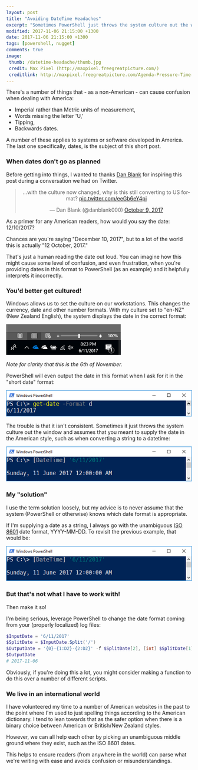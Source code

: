 ```yaml
---
layout: post
title: "Avoiding DateTime Headaches"
excerpt: "Sometimes PowerShell just throws the system culture out the window and assumes that you meant to supply the date in the American style."
modified: 2017-11-06 21:15:00 +1300
date: 2017-11-06 21:15:00 +1300
tags: [powershell, nugget]
comments: true
image:
 thumb: /datetime-headache/thumb.jpg
 credit: Max Pixel (http://maxpixel.freegreatpicture.com/)
 creditlink: http://maxpixel.freegreatpicture.com/Agenda-Pressure-Time-Plans-819288
---
```


There's a number of things that - as a non-American - can cause confusion when
dealing with America:

-   Imperial rather than Metric units of measurement,
-   Words missing the letter 'U,'
-   Tipping,
-   Backwards dates.

A number of these applies to systems or software developed in America. The last
one specifically, dates, is the subject of this short post.

### When dates don't go as planned

Before getting into things, I wanted to thanks [Dan
Blank](https://twitter.com/danblank000) for inspiring this post during a
conversation we had on Twitter.

<center><blockquote class="twitter-tweet" data-conversation="none" data-cards="hidden" data-partner="tweetdeck"><p lang="en" dir="ltr">...with the culture now changed, why is this still converting to US format? <a href="https://t.co/eeGb6eY4pi">pic.twitter.com/eeGb6eY4pi</a></p>&mdash; Dan Blank (@danblank000) <a href="https://twitter.com/danblank000/status/917328821652721665?ref_src=twsrc%5Etfw">October 9, 2017</a></blockquote>
<script async src="https://platform.twitter.com/widgets.js" charset="utf-8"></script></center>

As a primer for any American readers, how would you say the date: 12/10/2017?

Chances are you're saying "December 10, 2017", but to a lot of the world this is
actually "12 October, 2017."

That's just a human reading the date out loud. You can imagine how this might
cause some level of confusion, and even frustration, when you're providing dates
in this format to PowerShell (as an example) and it helpfully interprets it
incorrectly.

### You'd better get cultured!

Windows allows us to set the culture on our workstations. This changes the
currency, date and other number formats. With my culture set to "en-NZ" (New
Zealand English), the system displays the date in the correct format:

![Windows System Date](/images/datetime-headache/SystemDate.png)

*Note for clarity that this is the 6th of November.*

PowerShell will even output the date in this format when I ask for it in the
"short date" format:

![Get-Date -Format d](/images/datetime-headache/PowerShell1.png)

The trouble is that it isn't consistent. Sometimes it just throws the system
culture out the window and assumes that you meant to supply the date in the
American style, such as when converting a string to a datetime:

![DateTime from String - Wrong](/images/datetime-headache/PowerShell2.png)

### My "solution"

I use the term solution loosely, but my advice is to never assume that the
system (PowerShell or otherwise) knows which date format is appropriate.

If I'm supplying a date as a string, I always go with the unambiguous [ISO
8601](https://www.iso.org/iso-8601-date-and-time-format.html) date format,
YYYY-MM-DD. To revisit the previous example, that would be:

![DateTime from String - Right, because ISO](/images/datetime-headache/PowerShell2.png)

### But that's not what I have to work with!

Then make it so!

I'm being serious, leverage PowerShell to change the date format coming from
your (properly localized) log files:

```powershell
$InputDate = '6/11/2017'
$SplitDate = $InputDate.Split('/')
$OutputDate = '{0}-{1:D2}-{2:D2}' -f $SplitDate[2], [int] $SplitDate[1], [int] $SplitDate[0]
$OutputDate
# 2017-11-06
```

Obviously, if you're doing this a lot, you might consider making a function to
do this over a number of different scripts.

### We live in an international world

I have volunteered my time to a number of American websites in the past to the
point where I'm used to just spelling things according to the American
dictionary. I tend to lean towards that as the safer option when there is a
binary choice between American or British/New Zealand styles.

However, we can all help each other by picking an unambiguous middle ground
where they exist, such as the ISO 8601 dates.

This helps to ensure readers (from anywhere in the world) can parse what we're
writing with ease and avoids confusion or misunderstandings.
